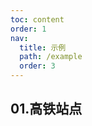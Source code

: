 ```yaml
---
toc: content
order: 1
nav:
  title: 示例
  path: /example
  order: 3
---
```


## 01.高铁站点

<code src= './highSpeedRail/index.tsx' compact="true" defaultShowCode></code>
